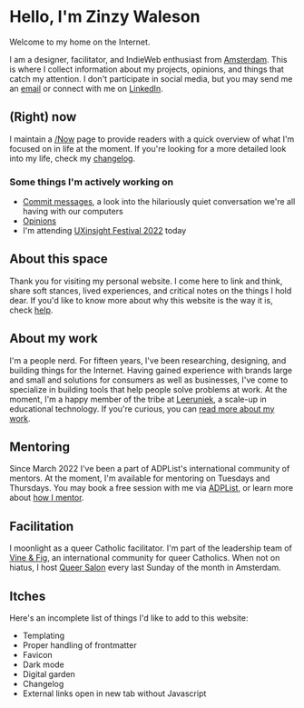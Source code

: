 # Hello, I'm Zinzy Waleson
Welcome to my home on the Internet. 

I am a designer, facilitator, and IndieWeb enthusiast from [Amsterdam](/amsterdam). This is where I collect information about my projects, opinions, and things that catch my attention. I don't participate in social media, but you may send me an <a href="mailto:zinzy@pm.me">email</a> or connect with me on <a href="https://www.linkedin.com/in/zinzy/" target="_blank" rel="noopener noreferrer">LinkedIn</a>.

## (Right) now
I maintain a [/Now](/now) page to provide readers with a quick overview of what I'm focused on in life at the moment. If you're looking for a more detailed look into my life, check my [changelog](/changelog).

### Some things I'm actively working on
- [Commit messages](commit-messages), a look into the hilariously quiet conversation we're all having with our computers
- [Opinions](/opinions)
- I'm attending [UXinsight Festival 2022](uxinsight-festival-2022.md) today

## About this space
Thank you for visiting my personal website. I come here to link and think, share soft stances, lived experiences, and critical notes on the things I hold dear. If you'd like to know more about why this website is the way it is, check [help](/help).

## About my work
I'm a people nerd. For fifteen years, I've been researching, designing, and building things for the Internet. Having gained experience with brands large and small and solutions for consumers as well as businesses, I've come to specialize in building tools that help people solve problems at work. At the moment, I'm a happy member of the tribe at <a href="https://leeruniek.nl" target="_blank" rel="noopener noreferrer">Leeruniek</a>, a scale-up in educational technology. If you're curious, you can [read more about my work](/work).

## Mentoring
Since March 2022 I've been a part of ADPList's international community of mentors. At the moment, I'm available for mentoring on Tuesdays and Thursdays. You may book a free session with me via <a href="https://adplist.org/mentors/zinzy-nev-geene" target="_blank" rel="noopener noreferrer">ADPList</a>, or learn more about  [how I mentor](/mentoring).

## Facilitation
I moonlight as a queer Catholic facilitator. I'm part of the leadership team of <a href="https://vineandfig.co/" target="_blank" rel="noopener noreferrer">Vine & Fig</a>, an international community for queer Catholics. When not on hiatus, I host <a href="https://meetup.com/queersalon" target="_blank" rel="noopener noreferrer">Queer Salon</a> every last Sunday of the month in Amsterdam.

## Itches
Here's an incomplete list of things I'd like to add to this website:

- Templating
- Proper handling of frontmatter
- Favicon
- Dark mode
- Digital garden
- Changelog
- External links open in new tab without Javascript